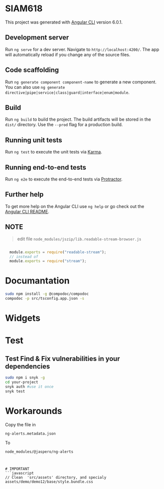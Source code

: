 # SIAM618

This project was generated with [Angular CLI](https://github.com/angular/angular-cli) version 6.0.1.

## Development server

Run `ng serve` for a dev server. Navigate to `http://localhost:4200/`. The app will automatically reload if you change any of the source files.

## Code scaffolding

Run `ng generate component component-name` to generate a new component. You can also use `ng generate directive|pipe|service|class|guard|interface|enum|module`.

## Build

Run `ng build` to build the project. The build artifacts will be stored in the `dist/` directory. Use the `--prod` flag for a production build.

## Running unit tests

Run `ng test` to execute the unit tests via [Karma](https://karma-runner.github.io).

## Running end-to-end tests

Run `ng e2e` to execute the end-to-end tests via [Protractor](http://www.protractortest.org/).

## Further help

To get more help on the Angular CLI use `ng help` or go check out the [Angular CLI README](https://github.com/angular/angular-cli/blob/master/README.md).


## NOTE
> edit file `node_modules/jszip/lib.readable-stream-browser.js`

```javascript

  module.exports = require("readable-stream");
  // instead of
  module.exports = require("stream");

```

# Documantation

```bash
sudo npm install -g @compodoc/compodoc
compodoc -p src/tsconfig.app.json -s
```

# Widgets

# Test

## Test Find & Fix vulnerabilities in your dependencies
```bash
sudo npm i snyk -g
cd your-project
snyk auth #use it once
snyk test
```

# Workarounds


 Copy the file in
 
 `ng-alerts.metadata.json`
 
 To
 
 `node_modules/@jaspero/ng-alerts`

```


# IMPORTANT
```javascript
// Clean  'src/assets' directory, and specialy
assets/demo/demo12/base/style.bundle.css
```
